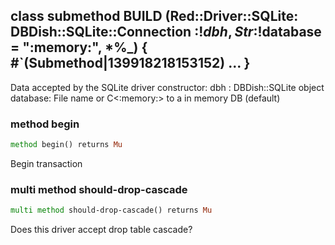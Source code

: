 class submethod BUILD (Red::Driver::SQLite: DBDish::SQLite::Connection :$!dbh, Str :$!database = ":memory:", *%_) { #`(Submethod|139918218153152) ... }
-------------------------------------------------------------------------------------------------------------------------------------------------------

Data accepted by the SQLite driver constructor: dbh : DBDish::SQLite object database: File name or C<:memory:> to a in memory DB (default)

### method begin

```raku
method begin() returns Mu
```

Begin transaction

### multi method should-drop-cascade

```raku
multi method should-drop-cascade() returns Mu
```

Does this driver accept drop table cascade?

